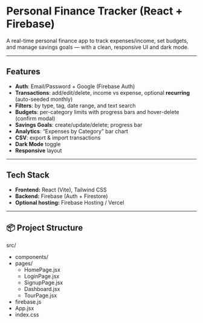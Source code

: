 # Personal Finance Tracker (React + Firebase)

A real-time personal finance app to track expenses/income, set budgets, and manage savings goals — with a clean, responsive UI and dark mode.

---

## Features

- **Auth**: Email/Password + Google (Firebase Auth)
- **Transactions**: add/edit/delete, income vs expense, optional **recurring** (auto-seeded monthly)
- **Filters**: by type, tag, date range, and text search
- **Budgets**: per-category limits with progress bars and hover-delete (confirm modal)
- **Savings Goals**: create/update/delete; progress bar
- **Analytics**: “Expenses by Category” bar chart
- **CSV**: export & import transactions
- **Dark Mode** toggle
- **Responsive** layout

---

## Tech Stack

- **Frontend:** React (Vite), Tailwind CSS
- **Backend:** Firebase (Auth + Firestore)
- **Optional hosting:** Firebase Hosting / Vercel

---

## 📦 Project Structure

src/
- components/
- pages/
  - HomePage.jsx
  - LoginPage.jsx
  - SignupPage.jsx
  - Dashboard.jsx
  - TourPage.jsx
- firebase.js
- App.jsx 
- index.css

